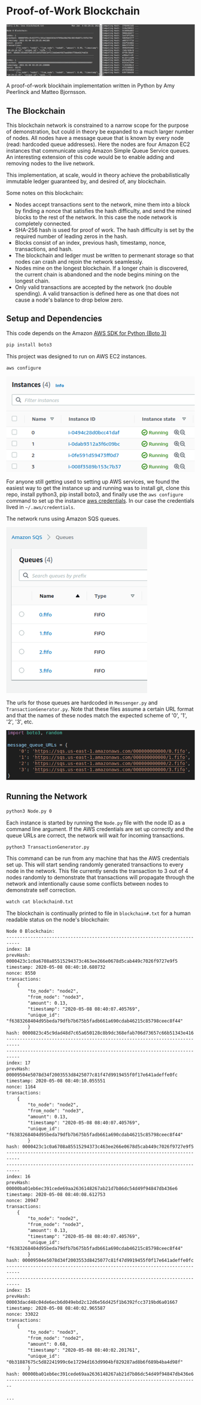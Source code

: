 # Proof-of-Work Blockchain

![demo](img/blockchainDemo.gif)

A proof-of-work blockhain implementation written in Python by Amy Peerlinck and Matteo Bjornsson.

**The Blockchain**
---
This blockchain network is constrained to a narrow scope for the purpose of demonstration, but could in theory be expanded to a much larger number of nodes. All nodes have a message queue that is known by every node (read: hardcoded queue addresses). Here the nodes are four Amazon EC2 instances that communicate using Amazon Simple Queue Service queues. An interesting extension of this code would be to enable adding and removing nodes to the live network. 

This implementation, at scale, would in theory achieve the  probabilistically immutable ledger guaranteed by, and desired of, any blockchain. 

Some notes on this blockchain:
* Nodes  accept transactions sent to the network, mine them into a block by finding a nonce that satisfies the hash difficulty, and send the mined blocks to the rest of the network. In this case the node network is completely connected. 
* SHA-256 hash is used for proof of work. The hash difficulty is set by the required number of leading zeros in the hash.
* Blocks consist of an index, previous hash, timestamp, nonce, transactions, and hash. 
* The blockchain and ledger must be written to permenant storage so that nodes can crash and rejoin the network seamlessly. 
* Nodes mine on the longest blockchain. If a longer chain is discovered, the current chain is abandoned and the node begins mining on the longest chain. 
* Only valid transactions are accepted by the network (no double spending). A valid transaction is defined here as one that does not cause a node's balance to drop below zero. 

**Setup and Dependencies**
---
This code depends on the Amazon [AWS SDK for Python (Boto 3)](https://aws.amazon.com/sdk-for-python/)
```bash
pip install boto3
```
This project was designed to run on AWS EC2 instances. 

```bash
aws configure
```

![ec2](img/ec2.png)

For anyone still getting used to setting up AWS services, we found the easiest way to get the instance up and running was to install git, clone this repo, install python3, pip install boto3, and finally use the `aws configure` command to set up the instance [aws credentials](https://docs.aws.amazon.com/sdk-for-java/v1/developer-guide/setup-credentials.html). In our case the credentials lived in `~/.aws/credentials`. 

The network runs using Amazon SQS queues. 

![sqs queues](img/sqs.png)

The urls for those queues are hardcoded in `Messenger.py` and `TransactionGenerator.py`. Note that these files assume a certain URL format and that the names of these nodes match the expected scheme of '0', '1', '2', '3', etc. 

![sqs urls](img/messenger.png)

**Running the Network**
---
```bash
python3 Node.py 0
```
Each instance is started by running the `Node.py` file with the node ID as a command line argument. If the AWS credentials are set up correctly and the queue URLs are correct, the network will wait for incoming transactions. 

```bash
python3 TransactionGenerator.py
```
This command can be run from any machine that has the AWS credentials set up. This will start sending randomly generated transactions to every node in the network. This file currently sends the transaction to 3 out of 4 nodes randomly to demonstrate that transactions will propagate through the network and intentionally cause some conflicts between nodes to demonstrate self correction. 

```bash
watch cat blockchain0.txt
```
The blockchain is continually printed to file in `blockchain#.txt` for a human readable status on the node's blockchain:

```
Node 0 Blockchain: 
---------------------------------------------------------------------------
index: 18
prevHash: 0000423c1c0a6708a85515294373c463ee266e0678d5cab449c7026f9727e9f5
timestamp: 2020-05-08 08:40:10.680732
nonce: 8550
transactions:
	{
        "to_node": "node2", 
        "from_node": "node3", 
        "amount": 0.13, 
        "timestamp": "2020-05-08 08:40:07.405769", 
        "unique_id": "f6383268404d95beda79dfb7b675b5fadb661a690cdab46215c85798ceec8f44"
        }
hash: 0000823c45c9dad48d7c65a650128c8b9dc368efab706d73657c66b51343e416
---------------------------------------------------------------------------
---------------------------------------------------------------------------
index: 17
prevHash: 00009504e5078d34f2003553d8425077c81f47d9919455f0f17e641adeffe0fc
timestamp: 2020-05-08 08:40:10.055551
nonce: 1164
transactions:
	{
        "to_node": "node2", 
        "from_node": "node3", 
        "amount": 0.13, 
        "timestamp": "2020-05-08 08:40:07.405769", 
        "unique_id": "f6383268404d95beda79dfb7b675b5fadb661a690cdab46215c85798ceec8f44"
        }
hash: 0000423c1c0a6708a85515294373c463ee266e0678d5cab449c7026f9727e9f5
---------------------------------------------------------------------------
---------------------------------------------------------------------------
index: 16
prevHash: 00000ba01eb6ec391cede69aa2636148267ab21d7b86dc54d49f94847db436e6
timestamp: 2020-05-08 08:40:08.612753
nonce: 20947
transactions:
	{
        "to_node": "node2", 
        "from_node": "node3", 
        "amount": 0.13, 
        "timestamp": "2020-05-08 08:40:07.405769", 
        "unique_id": "f6383268404d95beda79dfb7b675b5fadb661a690cdab46215c85798ceec8f44"
        }
hash: 00009504e5078d34f2003553d8425077c81f47d9919455f0f17e641adeffe0fc
---------------------------------------------------------------------------
---------------------------------------------------------------------------
index: 15
prevHash: 00003dacd48c04de6ecb6d049ebd2c12d6e56d425f1b6392fcc3719bd6a01667
timestamp: 2020-05-08 08:40:02.965587
nonce: 33022
transactions:
	{
        "to_node": "node3", 
        "from_node": "node2", 
        "amount": 0.68, 
        "timestamp": "2020-05-08 08:40:02.201761", 
        "unique_id": "0b31887675c5d82241999c6e17294d163d9904bf829287ad8b6f689b4ba4d98f"
        }
hash: 00000ba01eb6ec391cede69aa2636148267ab21d7b86dc54d49f94847db436e6
------------------------------------------------------------------------

...

```
